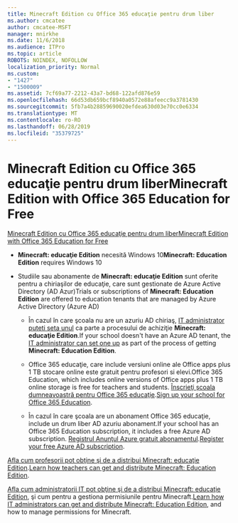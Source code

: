 ```yaml
---
title: Minecraft Edition cu Office 365 educaţie pentru drum liber
ms.author: cmcatee
author: cmcatee-MSFT
manager: mnirkhe
ms.date: 11/6/2018
ms.audience: ITPro
ms.topic: article
ROBOTS: NOINDEX, NOFOLLOW
localization_priority: Normal
ms.custom:
- "1427"
- "1500009"
ms.assetid: 7cf69a77-2212-43a7-bd68-122afd876e59
ms.openlocfilehash: 66d53db659bcf8940a0572e88afeecc9a3781430
ms.sourcegitcommit: 5fb7a4b28859690020efdea630d03e70cc0e6334
ms.translationtype: MT
ms.contentlocale: ro-RO
ms.lasthandoff: 06/28/2019
ms.locfileid: "35379725"
---
```

# <a name="minecraft-edition-with-office-365-education-for-free"></a><span data-ttu-id="c8185-102">Minecraft Edition cu Office 365 educaţie pentru drum liber</span><span class="sxs-lookup"><span data-stu-id="c8185-102">Minecraft Edition with Office 365 Education for Free</span></span>

[<span data-ttu-id="c8185-103">Minecraft Edition cu Office 365 educaţie pentru drum liber</span><span class="sxs-lookup"><span data-stu-id="c8185-103">Minecraft Edition with Office 365 Education for Free</span></span>](https://docs.microsoft.com/education/windows/get-minecraft-for-education)
  
- <span data-ttu-id="c8185-104">**Minecraft: educaţie Edition** necesită Windows 10</span><span class="sxs-lookup"><span data-stu-id="c8185-104">**Minecraft: Education Edition** requires Windows 10</span></span>

- <span data-ttu-id="c8185-105">Studiile sau abonamente de **Minecraft: educaţie Edition** sunt oferite pentru a chiriaşilor de educaţie, care sunt gestionate de Azure Active Directory (AD Azur)</span><span class="sxs-lookup"><span data-stu-id="c8185-105">Trials or subscriptions of **Minecraft: Education Edition** are offered to education tenants that are managed by Azure Active Directory (Azure AD)</span></span>

  - <span data-ttu-id="c8185-106">În cazul în care şcoala nu are un azuriu AD chiriaş, [IT administrator puteti seta unul](https://docs.microsoft.com/education/windows/school-get-minecraft) ca parte a procesului de achiziţie **Minecraft: educaţie Edition**.</span><span class="sxs-lookup"><span data-stu-id="c8185-106">If your school doesn't have an Azure AD tenant, the [IT administrator can set one up](https://docs.microsoft.com/education/windows/school-get-minecraft) as part of the process of getting **Minecraft: Education Edition**.</span></span>

  - <span data-ttu-id="c8185-107">Office 365 educaţie, care include versiuni online ale Office apps plus 1 TB stocare online este gratuit pentru profesori si elevi.</span><span class="sxs-lookup"><span data-stu-id="c8185-107">Office 365 Education, which includes online versions of Office apps plus 1 TB online storage is free for teachers and students.</span></span> <span data-ttu-id="c8185-108">[Înscrieţi şcoala dumneavoastră pentru Office 365 educaţie](https://products.office.com/academic/office-365-education-plan).</span><span class="sxs-lookup"><span data-stu-id="c8185-108">[Sign up your school for Office 365 Education](https://products.office.com/academic/office-365-education-plan).</span></span>

  - <span data-ttu-id="c8185-109">În cazul în care şcoala are un abonament Office 365 educaţie, include un drum liber AD azuriu abonament.</span><span class="sxs-lookup"><span data-stu-id="c8185-109">If your school has an Office 365 Education subscription, it includes a free Azure AD subscription.</span></span> <span data-ttu-id="c8185-110">[Registrul Anunţul Azure gratuit abonamentul](https://msdn.microsoft.com/library/windows/hardware/mt703369%28v=vs.85%29.aspx).</span><span class="sxs-lookup"><span data-stu-id="c8185-110">[Register your free Azure AD subscription](https://msdn.microsoft.com/library/windows/hardware/mt703369%28v=vs.85%29.aspx).</span></span>

<span data-ttu-id="c8185-111">[Afla cum profesorii pot obţine şi de a distribui Minecraft: educaţie Edition](https://docs.microsoft.com/education/windows/teacher-get-minecraft).</span><span class="sxs-lookup"><span data-stu-id="c8185-111">[Learn how teachers can get and distribute Minecraft: Education Edition](https://docs.microsoft.com/education/windows/teacher-get-minecraft).</span></span>
  
<span data-ttu-id="c8185-112">[Afla cum administratorii IT pot obţine şi de a distribui Minecraft: educaţie Edition](https://docs.microsoft.com/education/windows/school-get-minecraft), şi cum pentru a gestiona permisiunile pentru Minecraft.</span><span class="sxs-lookup"><span data-stu-id="c8185-112">[Learn how IT administrators can get and distribute Minecraft: Education Edition](https://docs.microsoft.com/education/windows/school-get-minecraft), and how to manage permissions for Minecraft.</span></span>
  